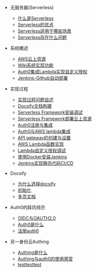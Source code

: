 - 无服务器(Serverless)
  - [什么是Serverless](whatisserverless.md)
  - [Serverless的优点](merit.md)
  - [Serverless适用于哪些场景](scene.md)
  - [Serverless存在什么问题](demerit.md)
  
- 系统概述
  - [AWS云上资源](aws-resource.md)
  - [Wiki系统实现功能](Wiki-func.md)
  - [Auth0集成Lambda实现自定义授权](custom-authorizer.md)
  - [Jenkins-Github自动部署](jenkins-github.md)
  
- 实现过程
  - [实现过程问题自述](implement-problem.md)
  - [Docsify文档构建](docsify-build.md)
  - [Serverless Framework安装调试](serverless-install.md)
  - [Serverless Framework部署云上资源](serverless-deploy.md)
  - [Auth0注册与集成](auth0-register.md)
  - [Auth0与AWS lambda集成](auth0-intergration.md)
  - [API gateway的创建与设置](api-create.md)
  - [AWS Lambda函数实现](lambda-implement.md)
  - [Lambda自定义授权调试](authorization-debug.md)
  - [使用Docker安装Jenkins](jenkins.md)
  - [Jenkins实现静态代码CI/CD](jenkins-cicd.md)
  
- Docsify
  - [为什么选择docsify](whyichooseit.md)
  - [初始化](init.md)
  - [多页文档](multipage.md)
  
- Auth0的踩坑经历
  - [OIDC与OAUTH2.0](oidcAndOAuth.md)
  - [Auth0是什么](whatisAuth0.md)
  - [注册auth0](createAuth0.md)
  
- 另一身份云Authing
  - [Authing是什么](authing.md)
  - [Authing与auth0的使用感受](authingandauth0.md)
  - [testtesttest](test.md)
  
  

  